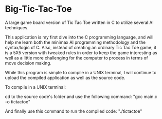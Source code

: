 # Big-Tic-Tac-Toe
A large game board version of Tic Tac Toe written in C to utilize several AI techniques.

This application is my first dive into the C programming language, and will help me learn both the minimax AI programming methodology and the syntax/logic of C. Also, instead of creating an ordinary Tic Tac Toe game, it is a 5X5 version with tweaked rules in order to keep the game interesting as well as a little more challenging for the computer to process in terms of move decision making.

While this program is simple to compile in a UNIX terminal, I will continue to upload the compiled application as well as the source code.


To compile in a UNIX terminal:

cd to the source code's folder and use the following command: "gcc main.c -o tictactoe"

And finally use this command to run the compiled code: "./tictactoe"
